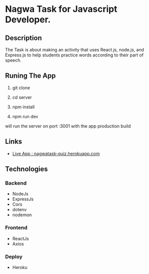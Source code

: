 # Nagwa Task for Javascript Developer. 

## Description

The Task is about making an activity that uses React.js, node.js, and Express.js to help students practice words according to their part of speech.

## Runing The App

1. git clone

2. cd server

3. npm install

4. npm run dev

will run the server on port :3001 with the app production build

## Links
- [Live App : nagwatask-quiz.herokuapp.com](https://nagwatask-quiz.herokuapp.com/) 

## Technologies 

### Backend

- NodeJs
- ExpressJs
- Cors
- dotenv
- nodemon

### Frontend

- ReactJs
- Axios

### Deploy

- Heroku
